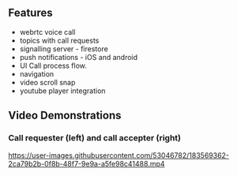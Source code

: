 ## Features

* webrtc voice call
* topics with call requests 
* signalling server - firestore
* push notifications - iOS and android
* UI Call process flow.
* navigation
* video scroll snap 
* youtube player integration


## Video Demonstrations

### Call requester (left) and call accepter (right)



https://user-images.githubusercontent.com/53046782/183569362-2ca79b2b-0f8b-48f7-9e9a-a5fe98c41488.mp4

